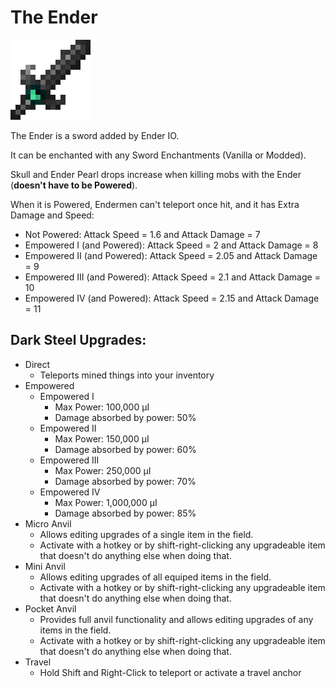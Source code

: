 # The Ender
![](renders/dark_steel_sword.png)

The Ender is a sword added by Ender IO.

It can be enchanted with any Sword Enchantments (Vanilla or Modded).

Skull and Ender Pearl drops increase when killing mobs with the Ender (**doesn't have to be Powered**).

When it is Powered, Endermen can't teleport once hit, and it has Extra Damage and Speed:

* Not Powered: Attack Speed = 1.6 and Attack Damage = 7
* Empowered I (and Powered): Attack Speed = 2 and Attack Damage = 8
* Empowered II (and Powered): Attack Speed = 2.05 and Attack Damage = 9
* Empowered III (and Powered): Attack Speed = 2.1 and Attack Damage = 10
* Empowered IV (and Powered): Attack Speed = 2.15 and Attack Damage = 11

## Dark Steel Upgrades:

* Direct
  - Teleports mined things into your inventory
* Empowered
  - Empowered I
    * Max Power: 100,000 µI
    * Damage absorbed by power: 50%
  - Empowered II
    * Max Power: 150,000 µI
    * Damage absorbed by power: 60%
  - Empowered III
    * Max Power: 250,000 µI
    * Damage absorbed by power: 70%
  - Empowered IV
    * Max Power: 1,000,000 µI
    * Damage absorbed by power: 85%
* Micro Anvil
  - Allows editing upgrades of a single item in the field.
  - Activate with a hotkey or by shift-right-clicking any upgradeable item that doesn't do anything else when doing that.
* Mini Anvil
  - Allows editing upgrades of all equiped items in the field.
  - Activate with a hotkey or by shift-right-clicking any upgradeable item that doesn't do anything else when doing that.
* Pocket Anvil
  - Provides full anvil functionality and allows editing upgrades of any items in the field.
  - Activate with a hotkey or by shift-right-clicking any upgradeable item that doesn't do anything else when doing that.
* Travel
  - Hold Shift and Right-Click to teleport or activate a travel anchor
